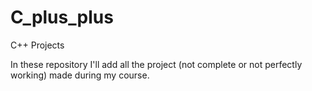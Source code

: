 # C_plus_plus
C++ Projects

In these repository I'll add all the project (not complete or not perfectly working) made during my course.
